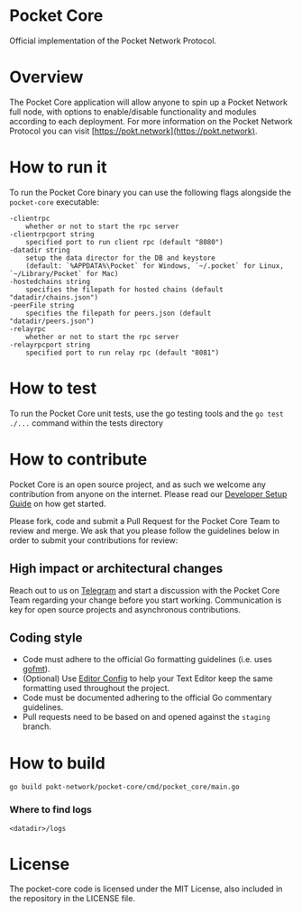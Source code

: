 # Pocket Core
Official implementation of the Pocket Network Protocol.

# Overview
The Pocket Core application will allow anyone to spin up a Pocket Network full node, with options to enable/disable functionality and modules according to each deployment. For more information on the Pocket Network Protocol you can visit [https://pokt.network](https://pokt.network).

# How to run it
To run the Pocket Core binary you can use the following flags alongside the `pocket-core` executable:

    -clientrpc
      	whether or not to start the rpc server
    -clientrpcport string
      	specified port to run client rpc (default "8080")
    -datadir string
      	setup the data director for the DB and keystore 
      	(default: `%APPDATA%\Pocket` for Windows, `~/.pocket` for Linux, `~/Library/Pocket` for Mac)
    -hostedchains string
      	specifies the filepath for hosted chains (default "datadir/chains.json")
    -peerFile string
      	specifies the filepath for peers.json (default "datadir/peers.json")
    -relayrpc
      	whether or not to start the rpc server
    -relayrpcport string
      	specified port to run relay rpc (default "8081")
# How to test
To run the Pocket Core unit tests, use the go testing tools and the `go test ./...` command within the tests directory

# How to contribute
Pocket Core is an open source project, and as such we welcome any contribution from anyone on the internet. Please read our [Developer Setup Guide](https://github.com/pokt-network/pocket-core/wiki/Developer-Setup-Guide) on how get started.

Please fork, code and submit a Pull Request for the Pocket Core Team to review and merge. We ask that you please follow the guidelines below in order to submit your contributions for review:

## High impact or architectural changes
Reach out to us on [Telegram](https://t.me/POKTnetwork) and start a discussion with the Pocket Core Team regarding your change before you start working. Communication is key for open source projects and asynchronous contributions.

## Coding style
- Code must adhere to the official Go formatting guidelines (i.e. uses [gofmt](https://golang.org/cmd/gofmt)).
- (Optional) Use [Editor Config](https://editorconfig.org) to help your Text Editor keep the same formatting used throughout the project.
- Code must be documented adhering to the official Go commentary guidelines.
- Pull requests need to be based on and opened against the `staging` branch.

# How to build
`go build pokt-network/pocket-core/cmd/pocket_core/main.go`

### Where to find logs
`<datadir>/logs`

# License
The pocket-core code is licensed under the MIT License, also included in the repository in the LICENSE file.
